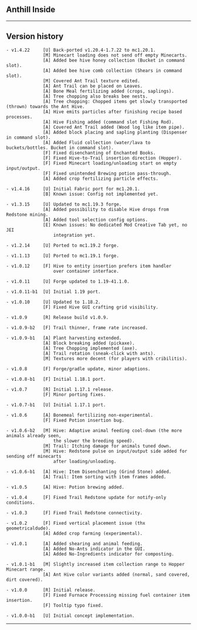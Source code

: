 
## Anthill Inside

----
## Version history

    - v1.4.22     [U] Back-ported v1.20.4-1.7.22 to mc1.20.1.
                  [M] Minecart loading does not send off empty Minecarts.
                  [A] Added bee hive honey collection (Bucket in command slot).
                  [A] Added bee hive comb collection (Shears in command slot).
                  [M] Covered Ant Trail texture edited.
                  [A] Ant Trail can be placed on Leaves.
                  [A] Bone Meal fertilizing added (crops, saplings).
                  [A] Tree chopping also breaks bee nests.
                  [A] Tree chopping: Chopped items get slowly transported (thrown) towards the Ant Hive.
                  [A] Hive emits particles after finishing recipe based processes.
                  [A] Hive Fishing added (command slot Fishing Rod).
                  [A] Covered Ant Trail added (Wood log like item pipe).
                  [A] Added block placing and sapling planting (Dispenser in command slot).
                  [A] Added Fluid collection (water/lava to buckets/bottles. Bucket in command slot).
                  [F] Fixed disenchanting of Enchanted Books.
                  [F] Fixed Hive-to-Trail insertion direction (Hopper).
                  [F] Fixed Minecart loading/unloading start on empty input/output.
                  [F] Fixed unintended Brewing potion pass-through.
                  [A] Added crop fertilizing particle effects.

    - v1.4.16     [U] Initial Fabric port for mc1.20.1.
                  [B] Known issue: Config not implemented yet.

    - v1.3.15     [U] Updated to mc1.19.3 forge.
                  [A] Added possibility to disable Hive drops from Redstone mining.
                  [A] Added tool selection config options.
                  [E] Known issues: No dedicated Mod Creative Tab yet, no JEI
                      integration yet.

    - v1.2.14     [U] Ported to mc1.19.2 forge.

    - v1.1.13     [U] Ported to mc1.19.1 forge.

    - v1.0.12     [F] Hive to entity insertion prefers item handler
                      over container interface.

    - v1.0.11     [U] Forge updated to 1.19-41.1.0.

    - v1.0.11-b1  [U] Initial 1.19 port.

    - v1.0.10     [U] Updated to 1.18.2.
                  [F] Fixed Hive GUI crafting grid visibility.

    - v1.0.9      [R] Release build v1.0.9.

    - v1.0.9-b2   [F] Trail thinner, frame rate increased.

    - v1.0.9-b1   [A] Plant harvesting extended.
                  [A] Block breaking added (pickaxe).
                  [A] Tree Chopping implemented (axe).
                  [A] Trail rotation (sneak-click with ants).
                  [M] Textures more decent (for players with cribilitis).

    - v1.0.8      [F] Forge/gradle update, minor adaptions.

    - v1.0.8-b1   [F] Initial 1.18.1 port.

    - v1.0.7      [R] Initial 1.17.1 release.
                  [F] Minor porting fixes.

    - v1.0.7-b1   [U] Initial 1.17.1 port.

    - v1.0.6      [A] Bonemeal fertilizing non-experimental.
                  [F] Fixed Potion insertion bug.

    - v1.0.6-b2   [M] Hive: Adaptive animal feeding cool-down (the more animals already seen,
                      the slower the breeding speed).
                  [M] Trail: Itching damage for animals tuned down.
                  [M] Hive: Redstone pulse on input/output side added for sending off minecarts
                      after loading/unloading.

    - v1.0.6-b1   [A] Hive: Item Disenchanting (Grind Stone) added.
                  [A] Trail: Item sorting with item frames added.

    - v1.0.5      [A] Hive: Potion brewing added.

    - v1.0.4      [F] Fixed Trail Redstone update for notify-only conditions.

    - v1.0.3      [F] Fixed Trail Redstone connectivity.

    - v1.0.2      [F] Fixed vertical placement issue (thx geometricaldude).
                  [A] Added crop farming (experimental).

    - v1.0.1      [A] Added shearing and animal feeding.
                  [A] Added No-Ants indicator in the GUI.
                  [A] Added No-Ingredients indicator for composting.

    - v1.0.1-b1   [M] Slightly increased item collection range to Hopper Minecart range.
                  [A] Ant Hive color variants added (normal, sand covered, dirt covered).

    - v1.0.0      [R] Initial release.
                  [F] Fixed Furnace Processing missing fuel container item insertion.
                  [F] Tooltip typo fixed.

    - v1.0.0-b1   [U] Initial concept implementation.

-----
